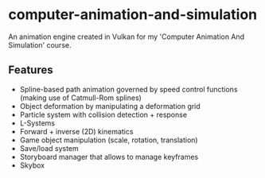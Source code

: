 # computer-animation-and-simulation
An animation engine created in Vulkan for my 'Computer Animation And Simulation' course.

## Features 
* Spline-based path animation governed by speed control functions (making use of Catmull-Rom splines)
* Object deformation by manipulating a deformation grid
* Particle system with collision detection + response
* L-Systems
* Forward + inverse (2D) kinematics
* Game object manipulation (scale, rotation, translation)
* Save/load system
* Storyboard manager that allows to manage keyframes
* Skybox
